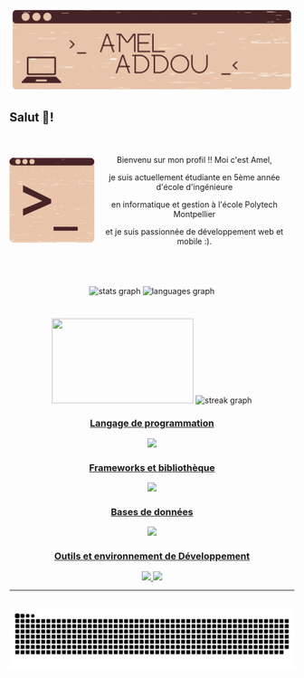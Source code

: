 ![Identity](Amel-Addou.gif)

<h2 align="left">Salut 👋!</h2>

###

<br clear="both">

<div align="center" style="display: flex; align-items: center; justify-content: center;">
  <img align="left" src="gauche.gif" />
  <div align="center" style="margin: 0px; pading: 0px;">
    <p>Bienvenu sur mon profil !! Moi c'est Amel,</p>
    <p>je suis actuellement étudiante en 5ème année d'école d'ingénieure</p>
    <p>en informatique et gestion à l'école Polytech Montpellier</p>
    <p>et je suis passionnée de développement web et mobile :).</p>
  </div>
</div>

<br clear="both">

###

<br clear="both">

<div align="center">
  <img src="https://github-readme-stats.vercel.app/api?username=Amel2306&hide_title=false&hide_rank=true&show_icons=true&include_all_commits=true&count_private=true&disable_animations=false&locale=fr&hide_border=false&bg_color=E9C6AB&title_color=472427&icon_color=472427&text_color=936357" height="150" alt="stats graph"  />
  <img src="https://github-readme-stats.vercel.app/api/top-langs?username=Amel2306&locale=fr&hide_title=false&layout=compact&card_width=320&langs_count=6&&hide_border=false&bg_color=E9C6AB&title_color=472427&text_color=936357" height="150" alt="languages graph"  />
</div>

###
<br clear="both">

<div align="center" padding="50">
  <img height="150" width="250" src="https://i.giphy.com/media/v1.Y2lkPTc5MGI3NjExa3pmazF3cGFtejMxbG9qdjJldDIxbnZmaG1scG8xNXRtbXFucG9kaSZlcD12MV9pbnRlcm5hbF9naWZfYnlfaWQmY3Q9Zw/CrFLL3CnRpw5ddlBMm/giphy.gif"  />
  <img src="http://github-readme-streak-stats.herokuapp.com?user=Amel2306&theme=dracula&locale=fr&date_format=j%2Fn%5B%2FY%5D&background=E9C6AB&stroke=936357&ring=472427&fire=936357&currStreakNum=472427&border=936357&sideNums=415A65&currStreakLabel=472427&sideLabels=472427&dates=936357" height="150" alt="streak graph"  />
</div>

###

<p align="center">
<a href="https://skillicons.dev">
  <h3 align="center">Langage de programmation</h3>
        <p align="center">

  <img src="https://skillicons.dev/icons?i=python,javascript,html,css,swift,java,c,cpp,r" />
        </p>
    <h3 align="center">Frameworks et bibliothèque</h3>
      <p align="center">

  <img src="https://skillicons.dev/icons?i=angular,react,vue,express,nodejs,alpinejs,laravel,bootstrap,tailwind" />
      </p>
    <h3 align="center">Bases de données</h3>
    <p align="center">

  <img src="https://skillicons.dev/icons?i=mongodb,mysql,postgres" />
    </p>

  <h3 align="center">Outils et environnement de Développement</h3>
  <p align="center">
  <img src="https://skillicons.dev/icons?i=linux,git,github,gitlab,githubactions,vscode,idea,phpstorm,arduino,maven,gradle,docker" />
  <img src="https://skillicons.dev/icons?i=figma,unity,postman,notion,replit,discord,netlify" />
  </p>
</a>
</p>
<hr>

<br clear="both">

<img src="https://raw.githubusercontent.com/Amel2306/Amel2306/output/snake.svg" alt="Snake animation" />

###

